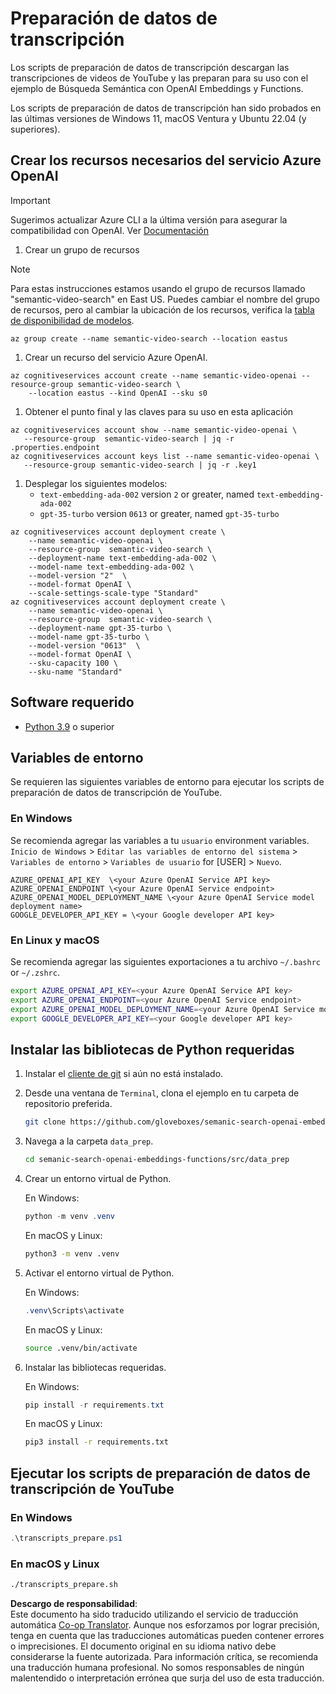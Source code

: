 <!--
CO_OP_TRANSLATOR_METADATA:
{
  "original_hash": "0d69f2d5814a698d3de5d0235940b5ae",
  "translation_date": "2025-05-19T10:25:43+00:00",
  "source_file": "08-building-search-applications/scripts/README.md",
  "language_code": "es"
}
-->
# Preparación de datos de transcripción

Los scripts de preparación de datos de transcripción descargan las transcripciones de videos de YouTube y las preparan para su uso con el ejemplo de Búsqueda Semántica con OpenAI Embeddings y Functions.

Los scripts de preparación de datos de transcripción han sido probados en las últimas versiones de Windows 11, macOS Ventura y Ubuntu 22.04 (y superiores).

## Crear los recursos necesarios del servicio Azure OpenAI

> [!IMPORTANT]
> Sugerimos actualizar Azure CLI a la última versión para asegurar la compatibilidad con OpenAI.
> Ver [Documentación](https://learn.microsoft.com/cli/azure/update-azure-cli?WT.mc_id=academic-105485-koreyst)

1. Crear un grupo de recursos

> [!NOTE]
> Para estas instrucciones estamos usando el grupo de recursos llamado "semantic-video-search" en East US.
> Puedes cambiar el nombre del grupo de recursos, pero al cambiar la ubicación de los recursos,
> verifica la [tabla de disponibilidad de modelos](https://aka.ms/oai/models?WT.mc_id=academic-105485-koreyst).

```console
az group create --name semantic-video-search --location eastus
```

1. Crear un recurso del servicio Azure OpenAI.

```console
az cognitiveservices account create --name semantic-video-openai --resource-group semantic-video-search \
    --location eastus --kind OpenAI --sku s0
```

1. Obtener el punto final y las claves para su uso en esta aplicación

```console
az cognitiveservices account show --name semantic-video-openai \
   --resource-group  semantic-video-search | jq -r .properties.endpoint
az cognitiveservices account keys list --name semantic-video-openai \
   --resource-group semantic-video-search | jq -r .key1
```

1. Desplegar los siguientes modelos:
   - `text-embedding-ada-002` version `2` or greater, named `text-embedding-ada-002`
   - `gpt-35-turbo` version `0613` or greater, named `gpt-35-turbo`

```console
az cognitiveservices account deployment create \
    --name semantic-video-openai \
    --resource-group  semantic-video-search \
    --deployment-name text-embedding-ada-002 \
    --model-name text-embedding-ada-002 \
    --model-version "2"  \
    --model-format OpenAI \
    --scale-settings-scale-type "Standard"
az cognitiveservices account deployment create \
    --name semantic-video-openai \
    --resource-group  semantic-video-search \
    --deployment-name gpt-35-turbo \
    --model-name gpt-35-turbo \
    --model-version "0613"  \
    --model-format OpenAI \
    --sku-capacity 100 \
    --sku-name "Standard"
```

## Software requerido

- [Python 3.9](https://www.python.org/downloads/?WT.mc_id=academic-105485-koreyst) o superior

## Variables de entorno

Se requieren las siguientes variables de entorno para ejecutar los scripts de preparación de datos de transcripción de YouTube.

### En Windows

Se recomienda agregar las variables a tu `usuario` environment variables.
`Inicio de Windows` > `Editar las variables de entorno del sistema` > `Variables de entorno` > `Variables de usuario` for [USER] > `Nuevo`.

```text
AZURE_OPENAI_API_KEY  \<your Azure OpenAI Service API key>
AZURE_OPENAI_ENDPOINT \<your Azure OpenAI Service endpoint>
AZURE_OPENAI_MODEL_DEPLOYMENT_NAME \<your Azure OpenAI Service model deployment name>
GOOGLE_DEVELOPER_API_KEY = \<your Google developer API key>
```

### En Linux y macOS

Se recomienda agregar las siguientes exportaciones a tu archivo `~/.bashrc` or `~/.zshrc`.

```bash
export AZURE_OPENAI_API_KEY=<your Azure OpenAI Service API key>
export AZURE_OPENAI_ENDPOINT=<your Azure OpenAI Service endpoint>
export AZURE_OPENAI_MODEL_DEPLOYMENT_NAME=<your Azure OpenAI Service model deployment name>
export GOOGLE_DEVELOPER_API_KEY=<your Google developer API key>
```

## Instalar las bibliotecas de Python requeridas

1. Instalar el [cliente de git](https://git-scm.com/downloads?WT.mc_id=academic-105485-koreyst) si aún no está instalado.
1. Desde una ventana de `Terminal`, clona el ejemplo en tu carpeta de repositorio preferida.

    ```bash
    git clone https://github.com/gloveboxes/semanic-search-openai-embeddings-functions.git
    ```

1. Navega a la carpeta `data_prep`.

   ```bash
   cd semanic-search-openai-embeddings-functions/src/data_prep
   ```

1. Crear un entorno virtual de Python.

    En Windows:

    ```powershell
    python -m venv .venv
    ```

    En macOS y Linux:

    ```bash
    python3 -m venv .venv
    ```

1. Activar el entorno virtual de Python.

   En Windows:

   ```powershell
   .venv\Scripts\activate
   ```

   En macOS y Linux:

   ```bash
   source .venv/bin/activate
   ```

1. Instalar las bibliotecas requeridas.

   En Windows:

   ```powershell
   pip install -r requirements.txt
   ```

   En macOS y Linux:

   ```bash
   pip3 install -r requirements.txt
   ```

## Ejecutar los scripts de preparación de datos de transcripción de YouTube

### En Windows

```powershell
.\transcripts_prepare.ps1
```

### En macOS y Linux

```bash
./transcripts_prepare.sh
```

**Descargo de responsabilidad**:  
Este documento ha sido traducido utilizando el servicio de traducción automática [Co-op Translator](https://github.com/Azure/co-op-translator). Aunque nos esforzamos por lograr precisión, tenga en cuenta que las traducciones automáticas pueden contener errores o imprecisiones. El documento original en su idioma nativo debe considerarse la fuente autorizada. Para información crítica, se recomienda una traducción humana profesional. No somos responsables de ningún malentendido o interpretación errónea que surja del uso de esta traducción.